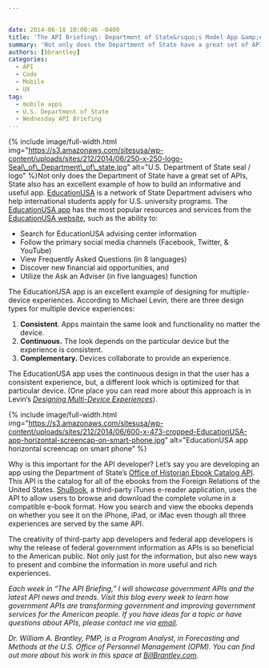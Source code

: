 ```yaml
---


date: 2014-06-18 10:00:46 -0400
title: 'The API Briefing\: Department of State&rsquo;s Model App &amp;#8211; Education USA'
summary: 'Not only does the Department of State have a great set of APIs, State also has an excellent example of how to build an informative and useful app. EducationUSA is a network of State Department advisers who help international students apply for U.S. university programs. The'
authors: [bbrantley]
categories:
  - API
  - Code
  - Mobile
  - UX
tag:
  - mobile apps
  - U.S. Department of State
  - Wednesday API Briefing
---
```



{% include image/full-width.html img="https://s3.amazonaws.com/sitesusa/wp-content/uploads/sites/212/2014/06/250-x-250-logo-Seal\_of\_Department\_of\_state.jpg" alt="U.S. Department of State seal / logo" %}Not only does the Department of State have a great set of APIs, State also has an excellent example of how to build an informative and useful app. [EducationUSA](https://www.educationusa.info/) is a network of State Department advisers who help international students apply for U.S. university programs. The [EducationUSA app](https://www.educationusa.info/mobileapp/) has the most popular resources and services from the [EducationUSA website](https://www.educationusa.info/), such as the ability to:

  * Search for EducationUSA advising center information
  * Follow the primary social media channels (Facebook, Twitter, & YouTube)
  * View Frequently Asked Questions (in 8 languages)
  * Discover new financial aid opportunities, and
  * Utilize the Ask an Adviser (in five languages) function

The EducationUSA app is an excellent example of designing for multiple-device experiences. According to Michael Levin, there are three design types for multiple device experiences:

  1. **Consistent**. Apps maintain the same look and functionality no matter the device.
  2. **Continuous.** The look depends on the particular device but the experience is consistent.
  3. **Complementary.** Devices collaborate to provide an experience.

The EducationUSA app uses the continuous design in that the user has a consistent experience, but, a different look which is optimized for that particular device. (One place you can read more about this approach is in Levin’s [_Designing Multi-Device Experiences_](http://shop.oreilly.com/product/0636920027089.do)).


{% include image/full-width.html img="https://s3.amazonaws.com/sitesusa/wp-content/uploads/sites/212/2014/06/600-x-473-cropped-EducationUSA-app-horizontal-screencap-on-smart-phone.jpg" alt="EducationUSA app horizontal screencap on smart phone" %}

Why is this important for the API developer? Let&#8217;s say you are developing an app using the Department of State’s [Office of Historian Ebook Catalog API](http://history.state.gov/developer/catalog). This API is the catalog for all of the ebooks from the Foreign Relations of the United States. [ShuBook](http://www.ambibma.com/en/shubook.html), a third-party iTunes e-reader application, uses the API to allow users to browse and download the complete volume in a compatible e-book format. How you search and view the ebooks depends on whether you see it on the iPhone, iPad, or iMac even though all three experiences are served by the same API.

The creativity of third-party app developers and federal app developers is why the release of federal government information as APIs is so beneficial to the American public. Not only just for the information, but also new ways to present and combine the information in more useful and rich experiences.

_Each week in “The API Briefing,” I will showcase government APIs and the latest API news and trends. Visit this blog every week to learn how government APIs are transforming government and improving government services for the American people. If you have ideas for a topic or have questions about APIs, please contact me via [email](mailto:William.Brantley@opm.gov)._

_Dr. William A. Brantley, PMP, is a Program Analyst, in Forecasting and Methods at the U.S. Office of Personnel Management (OPM). You can find out more about his work in this space at [BillBrantley.com](http://billbrantley.com/)._